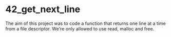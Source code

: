 # 42_get_next_line
The aim of this project was to code a function that returns one line at a time from a file descriptor. We're only allowed to use read, malloc and free. 
